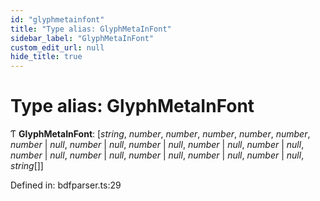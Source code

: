 ```yaml
---
id: "glyphmetainfont"
title: "Type alias: GlyphMetaInFont"
sidebar_label: "GlyphMetaInFont"
custom_edit_url: null
hide_title: true
---
```


# Type alias: GlyphMetaInFont

Ƭ **GlyphMetaInFont**: [*string*, *number*, *number*, *number*, *number*, *number*, *number* \| *null*, *number* \| *null*, *number* \| *null*, *number* \| *null*, *number* \| *null*, *number* \| *null*, *number* \| *null*, *number* \| *null*, *number* \| *null*, *number* \| *null*, *string*[]]

Defined in: bdfparser.ts:29

